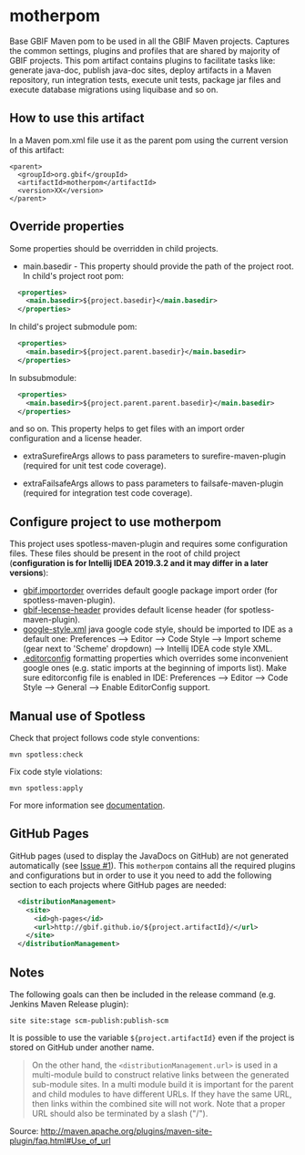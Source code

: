 # motherpom
Base GBIF Maven pom to be used in all the GBIF Maven projects. Captures the common settings, plugins and profiles that
are shared by majority of GBIF projects. This pom artifact contains plugins to facilitate tasks like: generate
java-doc, publish java-doc sites, deploy artifacts in a Maven repository,
run integration tests, execute unit tests, package jar files and execute database migrations using liquibase and so on.


## How to use this artifact
In a Maven pom.xml file use it as the parent pom using the current version of this artifact:

```
<parent>
  <groupId>org.gbif</groupId>
  <artifactId>motherpom</artifactId>
  <version>XX</version>
</parent>
```

## Override properties

Some properties should be overridden in child projects.

- main.basedir - This property should provide the path of the project root. In child's project root pom:

```xml
  <properties>
    <main.basedir>${project.basedir}</main.basedir>
  </properties>
```

In child's project submodule pom:

```xml
  <properties>
    <main.basedir>${project.parent.basedir}</main.basedir>
  </properties>
```

In subsubmodule:

```xml
  <properties>
    <main.basedir>${project.parent.parent.basedir}</main.basedir>
  </properties>
```
and so on. This property helps to get files with an import order configuration and a license header.

- extraSurefireArgs allows to pass parameters to surefire-maven-plugin (required for unit test code coverage).

- extraFailsafeArgs allows to pass parameters to failsafe-maven-plugin (required for integration test code coverage).

## Configure project to use motherpom

This project uses spotless-maven-plugin and requires some configuration files. These files should be present in the root of child project (**configuration is for Intellij IDEA 2019.3.2 and it may differ in a later versions**):

- [gbif.importorder](./gbif.importorder) overrides default google package import order (for spotless-maven-plugin).
- [gbif-lecense-header](./gbif-license-header) provides default license header (for spotless-maven-plugin).
- [google-style.xml](./google-style.xml) java google code style, should be imported to IDE as a default one: Preferences --> Editor --> Code Style --> Import scheme (gear next to 'Scheme' dropdown) --> Intellij IDEA code style XML.
- [.editorconfig](./.editorconfig) formatting properties which overrides some inconvenient google ones (e.g. static imports at the beginning of imports list). Make sure editorconfig file is enabled in IDE: Preferences --> Editor --> Code Style --> General --> Enable EditorConfig support.

## Manual use of Spotless

Check that project follows code style conventions:

```
mvn spotless:check
```

Fix code style violations:

```
mvn spotless:apply
```

For more information see [documentation](https://github.com/diffplug/spotless/tree/master/plugin-maven).

## GitHub Pages
GitHub pages (used to display the JavaDocs on GitHub) are not generated automatically (see [Issue #1](https://github.com/gbif/motherpom/issues/1)).
This `motherpom` contains all the required plugins and configurations but in order to use it you need to add the following section to each projects where GitHub pages are needed:

```xml
  <distributionManagement>
    <site>
      <id>gh-pages</id>
      <url>http://gbif.github.io/${project.artifactId}/</url>
    </site>
  </distributionManagement>
```

## Notes
The following goals can then be included in the release command (e.g. Jenkins Maven Release plugin):
```
site site:stage scm-publish:publish-scm
```

It is possible to use the variable `${project.artifactId}` even if the project is stored on GitHub under another name.

> On the other hand, the `<distributionManagement.url>` is used in a multi-module build to construct relative links between the generated sub-module sites. In a multi module build it is important for the parent and child modules to have different URLs. If they have the same URL, then links within the combined site will not work. Note that a proper URL should also be terminated by a slash ("/").

Source: http://maven.apache.org/plugins/maven-site-plugin/faq.html#Use_of_url
